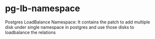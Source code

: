 # pg-lb-namespace
Postgres LoadBalance Namespace: It contains the patch to add multiple disk under single namespace in postgres and use those disks to loadbalance the relations

